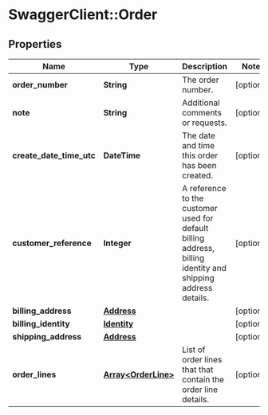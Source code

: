 # SwaggerClient::Order

## Properties
Name | Type | Description | Notes
------------ | ------------- | ------------- | -------------
**order_number** | **String** | The order number. | [optional] 
**note** | **String** | Additional comments or requests. | [optional] 
**create_date_time_utc** | **DateTime** | The date and time this order has been created. | [optional] 
**customer_reference** | **Integer** | A reference to the customer used for default billing address, billing identity and shipping address details. | [optional] 
**billing_address** | [**Address**](Address.md) |  | [optional] 
**billing_identity** | [**Identity**](Identity.md) |  | [optional] 
**shipping_address** | [**Address**](Address.md) |  | [optional] 
**order_lines** | [**Array&lt;OrderLine&gt;**](OrderLine.md) | List of order lines that that contain the order line details. | [optional] 

